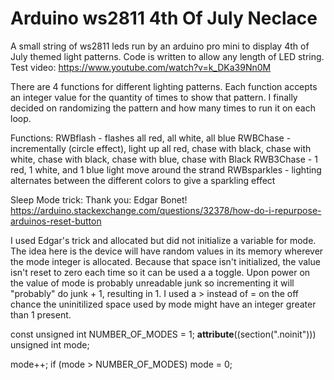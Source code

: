# Arduino ws2811 4th Of July Neclace
A small string of ws2811 leds run by an arduino pro mini to display 4th of July themed light patterns. Code is written to allow any length of LED string. Test video: https://www.youtube.com/watch?v=k_DKa39Nn0M

There are 4 functions for different lighting patterns. Each function accepts an integer value for the quantity of times to show that pattern. I finally decided on randomizing the pattern and how many times to run it on each loop.

Functions:
  RWBflash - flashes all red, all white, all blue
  RWBChase - incrementally (circle effect), light up all red, chase with black, chase with white, chase with black, chase with blue, chase with Black
  RWB3Chase - 1 red, 1 white, and 1 blue light move around the strand 
  RWBsparkles - lighting alternates between the different colors to give a sparkling effect

Sleep Mode trick:
Thank you: Edgar Bonet! https://arduino.stackexchange.com/questions/32378/how-do-i-repurpose-arduinos-reset-button

I used Edgar's trick and allocated but did not initialize a variable for mode. The idea here is the device will have random values in its memory wherever the mode integer is allocated. Because that space isn't initialized, the value isn't reset to zero each time so it can be used a a toggle. Upon power on the value of mode is probably unreadable junk so incrementing it will "probably" do junk + 1, resulting in 1. I used a > instead of = on the off chance the uninitilized space used by mode might have an integer greater than 1 present.

const unsigned int NUMBER_OF_MODES = 1;
__attribute__((section(".noinit"))) unsigned int mode;

mode++;
if (mode > NUMBER_OF_MODES)
  mode = 0;
